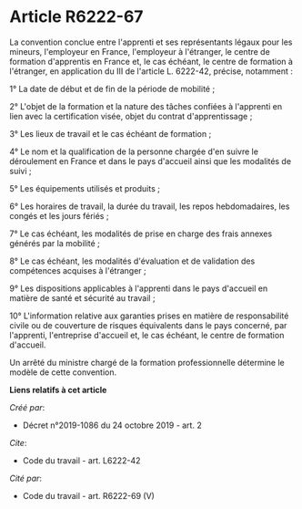 # Article R6222-67

La convention conclue entre l'apprenti et ses représentants légaux pour les mineurs, l'employeur en France, l'employeur à
l'étranger, le centre de formation d'apprentis en France et, le cas échéant, le centre de formation à l'étranger, en
application du III de l'article L. 6222-42, précise, notamment : 

1° La date de début et de fin de la période de mobilité ; 

2° L'objet de la formation et la nature des tâches confiées à l'apprenti en lien avec la certification visée, objet du
contrat d'apprentissage ; 

3° Les lieux de travail et le cas échéant de formation ; 

4° Le nom et la qualification de la personne chargée d'en suivre le déroulement en France et dans le pays d'accueil ainsi que
les modalités de suivi ; 

5° Les équipements utilisés et produits ; 

6° Les horaires de travail, la durée du travail, les repos hebdomadaires, les congés et les jours fériés ; 

7° Le cas échéant, les modalités de prise en charge des frais annexes générés par la mobilité ; 

8° Le cas échéant, les modalités d'évaluation et de validation des compétences acquises à l'étranger ; 

9° Les dispositions applicables à l'apprenti dans le pays d'accueil en matière de santé et sécurité au travail ; 

10° L'information relative aux garanties prises en matière de responsabilité civile ou de couverture de risques équivalents
dans le pays concerné, par l'apprenti, l'entreprise d'accueil et, le cas échéant, le centre de formation d'accueil. 

Un arrêté du ministre chargé de la formation professionnelle détermine le modèle de cette convention.

**Liens relatifs à cet article**

_Créé par_:

  - Décret n°2019-1086 du 24 octobre 2019 - art. 2

_Cite_:

  - Code du travail - art. L6222-42

_Cité par_:

  - Code du travail - art. R6222-69 (V)
